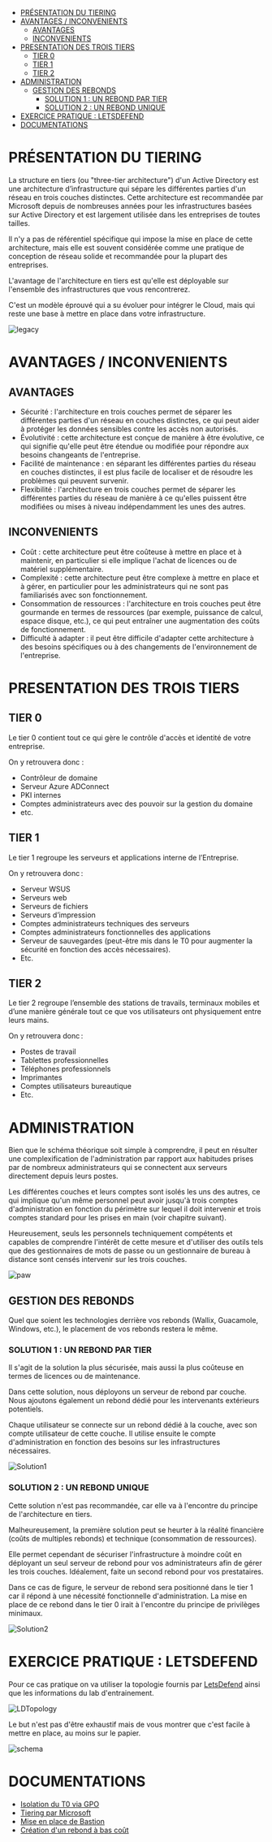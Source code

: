 - [PRÉSENTATION DU TIERING](#présentation-du-tiering)
- [AVANTAGES / INCONVENIENTS](#avantages--inconvenients)
  - [AVANTAGES](#avantages)
  - [INCONVENIENTS](#inconvenients)
- [PRESENTATION DES TROIS TIERS](#presentation-des-trois-tiers)
  - [TIER 0](#tier-0)
  - [TIER 1](#tier-1)
  - [TIER 2](#tier-2)
- [ADMINISTRATION](#administration)
  - [GESTION DES REBONDS](#gestion-des-rebonds)
    - [SOLUTION 1 : UN REBOND PAR TIER](#solution-1--un-rebond-par-tier)
    - [SOLUTION 2 : UN REBOND UNIQUE](#solution-2--un-rebond-unique)
- [EXERCICE PRATIQUE : LETSDEFEND](#exercice-pratique--letsdefend)
- [DOCUMENTATIONS](#documentations)

# PRÉSENTATION DU TIERING 
La structure en tiers (ou "three-tier architecture") d'un Active Directory est une architecture d’infrastructure qui sépare les différentes parties d'un réseau en trois couches distinctes. Cette architecture est recommandée par Microsoft depuis de nombreuses années pour les infrastructures basées sur Active Directory et est largement utilisée dans les entreprises de toutes tailles.

Il n'y a pas de référentiel spécifique qui impose la mise en place de cette architecture, mais elle est souvent considérée comme une pratique de conception de réseau solide et recommandée pour la plupart des entreprises.

L'avantage de l'architecture en tiers est qu'elle est déployable sur l'ensemble des infrastructures que vous rencontrerez.

C'est un modèle éprouvé qui a su évoluer pour intégrer le Cloud, mais qui reste une base à mettre en place dans votre infrastructure.

![legacy](Images/legacy-tier-model.png)

# AVANTAGES / INCONVENIENTS
## AVANTAGES
* Sécurité : l'architecture en trois couches permet de séparer les différentes parties d'un réseau en couches distinctes, ce qui peut aider à protéger les données sensibles contre les accès non autorisés.
* Évolutivité : cette architecture est conçue de manière à être évolutive, ce qui signifie qu'elle peut être étendue ou modifiée pour répondre aux besoins changeants de l'entreprise.
* Facilité de maintenance : en séparant les différentes parties du réseau en couches distinctes, il est plus facile de localiser et de résoudre les problèmes qui peuvent survenir.
* Flexibilité : l'architecture en trois couches permet de séparer les différentes parties du réseau de manière à ce qu'elles puissent être modifiées ou mises à niveau indépendamment les unes des autres.

## INCONVENIENTS
* Coût : cette architecture peut être coûteuse à mettre en place et à maintenir, en particulier si elle implique l'achat de licences ou de matériel supplémentaire.
* Complexité : cette architecture peut être complexe à mettre en place et à gérer, en particulier pour les administrateurs qui ne sont pas familiarisés avec son fonctionnement.
* Consommation de ressources : l'architecture en trois couches peut être gourmande en termes de ressources (par exemple, puissance de calcul, espace disque, etc.), ce qui peut entraîner une augmentation des coûts de fonctionnement.
* Difficulté à adapter : il peut être difficile d'adapter cette architecture à des besoins spécifiques ou à des changements de l'environnement de l'entreprise.

# PRESENTATION DES TROIS TIERS
## TIER 0
Le tier 0 contient tout ce qui gère le contrôle d'accès et identité de votre entreprise.

On y retrouvera donc : 
* Contrôleur de domaine
* Serveur Azure ADConnect
* PKI internes
* Comptes administrateurs avec des pouvoir sur la gestion du domaine
* etc.

## TIER 1
Le tier 1 regroupe les serveurs et applications interne de l’Entreprise. 

On y retrouvera donc :  
* Serveur WSUS 
* Serveurs web 
* Serveurs de fichiers 
* Serveurs d’impression 
* Comptes administrateurs techniques des serveurs 
* Comptes administrateurs fonctionnelles des applications 
* Serveur de sauvegardes (peut-être mis dans le T0 pour augmenter la sécurité en fonction des accès nécessaires). 
* Etc. 

## TIER 2
Le tier 2 regroupe l’ensemble des stations de travails, terminaux mobiles et d’une manière générale tout ce que vos utilisateurs ont physiquement entre leurs mains. 

On y retrouvera donc :
* Postes de travail 
* Tablettes professionnelles 
* Téléphones professionnels 
* Imprimantes 
* Comptes utilisateurs bureautique 
* Etc. 

# ADMINISTRATION
Bien que le schéma théorique soit simple à comprendre, il peut en résulter une complexification de l'administration par rapport aux habitudes prises par de nombreux administrateurs qui se connectent aux serveurs directement depuis leurs postes.

Les différentes couches et leurs comptes sont isolés les uns des autres, ce qui implique qu'un même personnel peut avoir jusqu'à trois comptes d'administration en fonction du périmètre sur lequel il doit intervenir et trois comptes standard pour les prises en main (voir chapitre suivant).

Heureusement, seuls les personnels techniquement compétents et capables de comprendre l'intérêt de cette mesure et d'utiliser des outils tels que des gestionnaires de mots de passe ou un gestionnaire de bureau à distance sont censés intervenir sur les trois couches.

![paw](./Images/PAW.png)

## GESTION DES REBONDS
Quel que soient les technologies derrière vos rebonds (Wallix, Guacamole, Windows, etc.), le placement de vos rebonds restera le même.

### SOLUTION 1 : UN REBOND PAR TIER
Il s'agit de la solution la plus sécurisée, mais aussi la plus coûteuse en termes de licences ou de maintenance.

Dans cette solution, nous déployons un serveur de rebond par couche. Nous ajoutons également un rebond dédié pour les intervenants extérieurs potentiels.

Chaque utilisateur se connecte sur un rebond dédié à la couche, avec son compte utilisateur de cette couche.
Il utilise ensuite le compte d'administration en fonction des besoins sur les infrastructures nécessaires.

![Solution1](Images/Solution1.drawio.png)

### SOLUTION 2 : UN REBOND UNIQUE
Cette solution n'est pas recommandée, car elle va à l'encontre du principe de l'architecture en tiers.

Malheureusement, la première solution peut se heurter à la réalité financière (coûts de multiples rebonds) et technique (consommation de ressources).

Elle permet cependant de sécuriser l'infrastructure à moindre coût en déployant un seul serveur de rebond pour vos administrateurs afin de gérer les trois couches.
Idéalement, faite un second rebond pour vos prestataires.

Dans ce cas de figure, le serveur de rebond sera positionné dans le tier 1 car il répond à une nécessité fonctionnelle d'administration. La mise en place de ce rebond dans le tier 0 irait à l'encontre du principe de privilèges minimaux.

![Solution2](Images/Solution2.drawio.png)

# EXERCICE PRATIQUE : LETSDEFEND
Pour ce cas pratique on va utiliser la topologie fournis par [LetsDefend](https://app.letsdefend.io/tutorial/topology) ainsi que les informations du lab d'entrainement.

![LDTopology](Images/LD_topology.png)

Le but n'est pas d'être exhaustif mais de vous montrer que c'est facile à mettre en place, au moins sur le papier.

![schema](Images/tiering.drawio.png)

# DOCUMENTATIONS
* [Isolation du T0 via GPO](https://techcommunity.microsoft.com/t5/core-infrastructure-and-security/initially-isolate-tier-0-assets-with-group-policy-to-start/ba-p/1184934)
* [Tiering par Microsoft](https://learn.microsoft.com/fr-fr/security/compass/privileged-access-access-model)
* [Mise en place de Bastion](https://learn.microsoft.com/fr-fr/microsoft-identity-manager/pam/planning-bastion-environment)
* [Création d'un rebond à bas coût](https://blog.mssec.fr/realiser-un-bastion-de-tier-0-abordable-1-5/)
